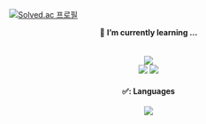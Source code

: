 [![Solved.ac
프로필](http://mazassumnida.wtf/api/mini/generate_badge?boj=koust6u)](https://solved.ac/koust6u)

<div align="center">



  🌱 **I’m currently learning ...** </br>
  </br>
  </br>
  <img src="https://img.shields.io/badge/SpringBoot-6DB33F?style=flat&logo=SpringBoot&logoColor=white" />
 </br>
 <img src="https://img.shields.io/badge/Thymeleaf-005F0F?style=flat&logo=Thymeleaf&logoColor=white" />
 <img src="https://img.shields.io/badge/JUnit5-25A162?style=flat&logo=JUnit&logoColor=white" />
 
 

 
 #### ✅: Languages
<img src="https://github-readme-stats.vercel.app/api/top-langs/?username=koust6u&layout=compact"><br>
</div>


